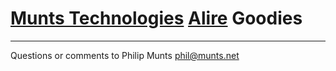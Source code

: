 [Munts Technologies](http://tech.munts.com) [Alire](https://alire.ada.dev) Goodies
==================================================================================

------------------------------------------------------------------------

Questions or comments to Philip Munts <phil@munts.net>
